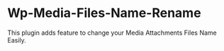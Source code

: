 # Wp-Media-Files-Name-Rename
This plugin adds feature to change your Media Attachments Files Name Easily.
